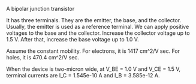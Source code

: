 A bipolar junction transistor

It has three terminals.
They are the emitter, the base, and the collector.
Usually, the emitter is used as a reference terminal.
We can apply positive voltages to the base and the collector.
Increase the collector voltage up to 1.5 V.
After that, increase the base voltage up to 1.0 V.

Assume the constant mobility. For electrons, it is 1417 cm^2/V sec. For holes, it is 470.4 cm^2/V sec.

When the device is two-micron wide, at V_BE = 1.0 V and V_CE = 1.5 V, terminal currents are
I_C = 1.545e-10 A and I_B = 3.585e-12 A.
